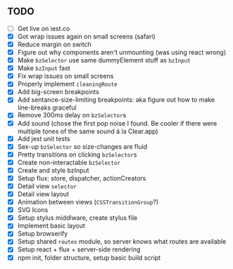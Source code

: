 ## TODO
- [ ] Get live on iest.co
- [x] Got wrap issues again on small screens (safari)
- [x] Reduce margin on switch
- [x] Figure out why components aren't unmounting (was using react wrong)
- [x] Make `bzSelector` use same dummyElement stuff as `bzInput`
- [x] Make `bzInput` fast
- [x] Fix wrap issues on small screens
- [x] Properly implement `cleaningRoute`
- [x] Add big-screen breakpoints
- [x] Add sentance-size-limiting breakpoints: aka figure out how to make line-breaks graceful
- [x] Remove 300ms delay on `bzSelector`s
- [x] Add sound (chose the first pop noise I found. Be cooler if there were multiple tones of the same sound á la Clear.app)
- [x] Add jest unit tests
- [x] Sex-up `bzSelector` so size-changes are fluid
- [x] Pretty transitions on clicking `bzSelector`s
- [x] Create non-interactable `bzSelector`
- [x] Create and style bzInput
- [x] Setup flux: store, dispatcher, actionCreators
- [x] Detail view `selector`
- [x] Detail view layout
- [x] Animation between views (`CSSTransitionGroup`?)
- [x] SVG Icons
- [x] Setup stylus middlware, create stylus file
- [x] Implement basic layout
- [x] Setup browserify
- [x] Setup shared `routes` module, so server knows what routes are available
- [x] Setup react + flux + server-side rendering
- [x] npm init, folder structure, setup basic build script
